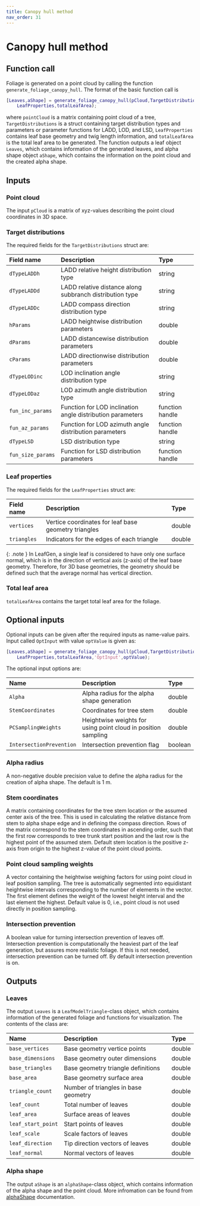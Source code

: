 ```yaml
---
title: Canopy hull method
nav_order: 31
---
```


# Canopy hull method

## Function call

Foliage is generated on a point cloud by calling the function `generate_foliage_canopy_hull`.  The format of the basic function call is
```matlab
[Leaves,aShape] = generate_foliage_canopy_hull(pCloud,TargetDistributions, ...
    LeafProperties,totalLeafArea);
```
where `pointCloud` is a matrix containing point cloud of a tree, `TargetDistributions` is a struct containing target distribution types and parameters or parameter functions for LADD, LOD, and LSD, `LeafProperties` contains leaf base geometry and twig length information, and `totalLeafArea` is the total leaf area to be generated. The function outputs a leaf object `Leaves`, which contains information of the generated leaves, and alpha shape object `aShape`, which contains the information on the point cloud and the created alpha shape.

## Inputs

### Point cloud

The input `pCloud` is a matrix of xyz-values describing the point cloud coordinates in 3D space.


### Target distributions

The required fields for the `TargetDistributions` struct are:

|Field name       |Description                                               |Type           |
|:----------------|:---------------------------------------------------------|:--------------|
|`dTypeLADDh`     |LADD relative height distribution type                    |string         |
|`dTypeLADDd`     |LADD relative distance along subbranch distribution type  |string         |
|`dTypeLADDc`     |LADD compass direction distribution type                  |string         |
|`hParams`        |LADD heightwise distribution parameters                   |double         |
|`dParams`        |LADD distancewise distribution parameters                 |double         |
|`cParams`        |LADD directionwise distribution parameters                |double         |
|`dTypeLODinc`    |LOD inclination angle distribution type                   |string         |
|`dTypeLODaz`     |LOD azimuth angle distribution type                       |string         |
|`fun_inc_params` |Function for LOD inclination angle distribution parameters|function handle|
|`fun_az_params`  |Function for LOD azimuth angle distribution parameters    |function handle|
|`dTypeLSD`       |LSD distribution type                                     |string         |
|`fun_size_params`|Function for LSD distribution parameters                  |function handle|


### Leaf properties

The required fields for the `LeafProperties` struct are:

|Field name           |Description|Type|
|:--------------------|:---------------------------------------------------|:-----|
|`vertices`           |Vertice coordinates for leaf base geometry triangles|double|
|`triangles`          |Indicators for the edges of each triangle           |double|

{: .note } 
In LeafGen, a single leaf is considered to have only one surface normal, which is in the direction of vertical axis (z-axis) of the leaf base geometry. Therefore, for 3D base geometries, the geometry should be defined such that the average normal has vertical direction.


### Total leaf area

`totalLeafArea` contains the target total leaf area for the foliage.

## Optional inputs

Optional inputs can be given after the required inputs as name-value pairs. Input called `OptInput` with value `optValue` is given as:
```matlab
[Leaves,aShape] = generate_foliage_canopy_hull(pCloud,TargetDistributions, ...
    LeafProperties,totalLeafArea,'OptInput',optValue);
```
The optional input options are:

| Name                     | Description                                                   | Type    |
|:-------------------------|:--------------------------------------------------------------|:--------|
| `Alpha`                  | Alpha radius for the alpha shape generation                   | double  |
| `StemCoordinates`        | Coordinates for tree stem                                     | double  |
| `PCSamplingWeights`      | Heightwise weights for using point cloud in position sampling | double  |
| `IntersectionPrevention` | Intersection prevention flag                                  | boolean |

### Alpha radius

A non-negative double precision value to define the alpha radius for the creation of alpha shape. The default is 1 m.

### Stem coordinates

A matrix containing coordinates for the tree stem location or the assumed center axis of the tree. This is used in calculating the relative distance from stem to alpha shape edge and in defining the compass direction. Rows of the matrix correspond to the stem coordinates in ascending order, such that the first row corresponds to tree trunk start position and the last row is the highest point of the assumed stem. Default stem location is the positive z-axis from origin to the highest z-value of the point cloud points.

### Point cloud sampling weights

A vector containing the heightwise weighing factors for using point cloud in leaf position sampling. The tree is automatically segmented into equidistant heightwise intervals corresponding to the number of elements in the vector. The first element defines the weight of the lowest height interval and the last element the highest. Default value is 0, i.e., point cloud is not used directly in position sampling.

### Intersection prevention

A boolean value for turning intersection prevention of leaves off. Intersection prevention is computationally the heaviest part of the leaf generation, but assures more realistic foliage. If this is not needed, intersection prevention can be turned off. By default intersection prevention is on.

## Outputs

### Leaves

The output `Leaves` is a `LeafModelTriangle`-class object, which contains information of the generated foliage and functions for visualization. The contents of the class are:

| Name                  | Description                            | Type   |
|:----------------------|:---------------------------------------|:-------|
| `base_vertices`       | Base geometry vertice points           | double |
| `base_dimensions`     | Base geometry outer dimensions         | double |
| `base_triangles`      | Base geometry triangle definitions     | double |
| `base_area`           | Base geometry surface area             | double |
| `triangle_count`      | Number of triangles in base geometry   | double |
| `leaf_count`          | Total number of leaves                 | double |
| `leaf_area`           | Surface areas of leaves                | double |
| `leaf_start_point`    | Start points of leaves                 | double |
| `leaf_scale`          | Scale factors of leaves                | double |
| `leaf_direction`      | Tip direction vectors of leaves        | double |
| `leaf_normal`         | Normal vectors of leaves               | double |

### Alpha shape

The output `aShape` is an `alphaShape`-class object, which contains information of the alpha shape and the point cloud. More infromation can be found from [alphaShape] documentation.

[alphaShape]: https://www.mathworks.com/help/matlab/ref/alphashape.html